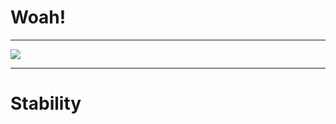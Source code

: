 # Woah!

---
![](https://filedb.experts-exchange.com/incoming/2015/11_w46/1008861/macbook-air-balloon.jpg)

---

# Stability
